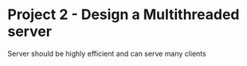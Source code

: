 # Project 2 - Design a Multithreaded server
Server should be highly efficient and can serve many clients